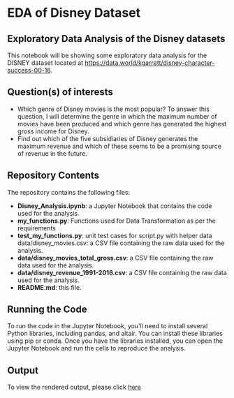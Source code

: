 # EDA of Disney Dataset
## Exploratory Data Analysis of the Disney datasets
This notebook will be showing some exploratory data analysis for the DISNEY dataset located at https://data.world/kgarrett/disney-character-success-00-16.
## Question(s) of interests
* Which genre of Disney movies is the most popular? To answer this question, I will determine the genre in which the maximum number of movies have been produced and which genre has generated the highest gross income for Disney.
* Find out which of the five subsidiaries of Disney generates the maximum revenue and which of these seems to be a promising source of revenue in the future.
## Repository Contents
The repository contains the following files: 
* **Disney_Analysis.ipynb**: a Jupyter Notebook that contains the code used for the analysis.
* **my_functions.py**: Functions used for Data Transformation as per the requirements
* **test_my_functions.py**: unit test cases for script.py with helper data data/disney_movies.csv: a CSV file containing the raw data used for the analysis.
* **data/disney_movies_total_gross.csv**: a CSV file containing the raw data used for the analysis.
* **data/disney_revenue_1991-2016.csv**:  a CSV file containing the raw data used for the analysis.
* **README.md**: this file.
## Running the Code
To run the code in the Jupyter Notebook, you'll need to install several Python libraries, including pandas, and altair. You can install these libraries using pip or conda. Once you have the libraries installed, you can open the Jupyter Notebook and run the cells to reproduce the analysis.
## Output
To view the rendered output, please click [here](https://pages.github.com/)
